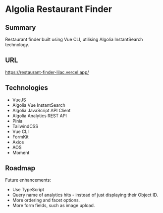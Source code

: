 # Algolia Restaurant Finder

## Summary
Restaurant finder built using Vue CLI, utilising Algolia InstantSearch technology.

## URL
https://restaurant-finder-lilac.vercel.app/

## Technologies
- VueJS
- Algolia Vue InstantSearch
- Algolia JavaScript API Client
- Algolia Analytics REST API
- Pinia
- TailwindCSS
- Vue CLI
- FormKit
- Axios
- AOS
- Moment

## Roadmap
Future enhancements:

- Use TypeScript
- Query name of analytics hits - instead of just displaying their Object ID.
- More ordering and facet options.
- More form fields, such as image upload.